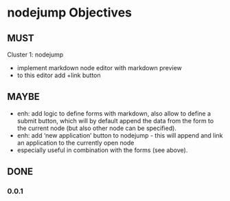 
<!-- one.download http://slicnet.com/mxrogm/mxrogm/apps/edit/docs/5/6/doc -->
# nodejump Objectives

## MUST

Cluster 1: nodejump

- implement markdown node editor with markdown preview
 - to this editor add +link button 

## MAYBE

- enh: add logic to define forms with markdown, also allow to define a submit button, which will by default append the data from the form to the current node (but also other node can be specified). 
- enh: add ‘new application’ button to nodejump - this will append and link an application to the currently open node
 - especially useful in combination with the forms (see above).

## DONE

### 0.0.1<!-- one.end -->

